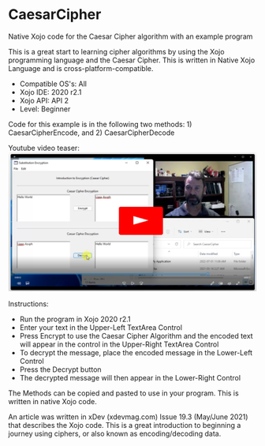 # CaesarCipher
Native Xojo code for the Caesar Cipher algorithm with an example program

This is a great start to learning cipher algorithms by using the Xojo programming language and the Caesar Cipher. This is written in Native Xojo Language and is cross-platform-compatible.
 - Compatible OS's: All
 - Xojo IDE: 2020 r2.1
 - Xojo API: API 2
 - Level: Beginner

Code for this example is in the following two methods: 1) CaesarCipherEncode, and 2) CaesarCipherDecode

Youtube video teaser:
[![Caesar Cipher Xojo Encryption](https://github.com/eugenedakin/CaesarCipher/blob/main/CaesarCipherYoutubeScreenGrab.png)](https://www.youtube.com/watch?v=vJU7l8RSkog)

Instructions:

 - Run the program in Xojo 2020 r2.1
 - Enter your text in the Upper-Left TextArea Control
 - Press Encrypt to use the Caesar Cipher Algorithm and the encoded text will appear in the control in the Upper-Right TextArea Control
 - To decrypt the message, place the encoded message in the Lower-Left Control
 - Press the Decrypt button
 - The decrypted message will then appear in the Lower-Right Control

The Methods can be copied and pasted to use in your program. This is written in native Xojo code.

An article was written in xDev (xdevmag.com) Issue 19.3 (May/June 2021) that describes the Xojo code. This is a great introduction to beginning a journey using ciphers, or also known as encoding/decoding data.
